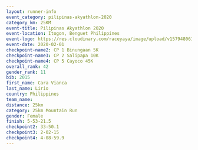 ```yaml
--- 
layout: runner-info 
event_category: pilipinas-akyathlon-2020 
category_km: 25KM 
event-title: Pilipinas Akyathlon 2020 
event-location: Itogon, Benguet Philippines 
event-logo: https://res.cloudinary.com/raceyaya/image/upload/v1579480618/logo/evil-trails_wm80bv.jpg 
event-date: 2020-02-01 
checkpoint-name2: CP 1 Binungaan 5K 
checkpoint-name3: CP 2 Salipapa 10K 
checkpoint-name4: CP 5 Cayoco 45K 
overall_rank: 42
gender_rank: 11
bib: 2015
first_name: Cara Vianca
last_name: Lirio
country: Philippines
team_name: 
distance: 25km
category: 25km Mountain Run
gender: Female
finish: 5-53-21.5
checkpoint2: 33-50.1
checkpoint3: 2-02-15
checkpoint4: 4-08-59.9
--- 
```

